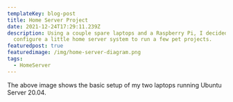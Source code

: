 ```yaml
---
templateKey: blog-post
title: Home Server Project
date: 2021-12-24T17:29:11.239Z
description: Using a couple spare laptops and a Raspberry Pi, I decided to
  configure a little home server system to run a few pet projects.
featuredpost: true
featuredimage: /img/home-server-diagram.png
tags:
  - HomeServer
---
```

The above image shows the basic setup of my two laptops running Ubuntu Server 20.04.